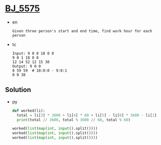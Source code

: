 # [BJ_5575](https://acmicpc.net/problem/5575)

* en

  ```en
  Given three person's start and end time, find work hour for each person
  ```

* tc

  ```tc
  Input: 9 0 0 18 0 0
  9 0 1 18 0 0
  12 14 52 12 15 30
  Output: 9 0 0
  8 59 59  # 18:0:0 - 9:0:1
  0 0 38
  ```

## Solution

* py

  ```py
  def worked(li):
    total = li[3] * 3600 + li[4] * 60 + li[5] - li[0] * 3600 - li[1] * 60 - li[2]
    print(total // 3600, total % 3600 // 60, total % 60)

  worked(list(map(int, input().split())))
  worked(list(map(int, input().split())))
  worked(list(map(int, input().split())))
  ```

